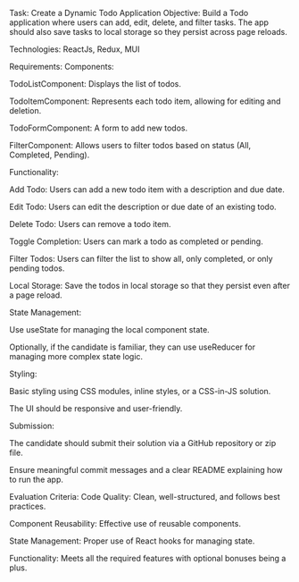 Task: Create a Dynamic Todo Application
Objective:
Build a Todo application where users can add, edit, delete, and filter tasks. The app should also save tasks to local storage so they persist across page reloads.

Technologies: ReactJs, Redux, MUI

Requirements:
Components:

TodoListComponent: Displays the list of todos.

TodoItemComponent: Represents each todo item, allowing for editing and deletion.

TodoFormComponent: A form to add new todos.

FilterComponent: Allows users to filter todos based on status (All, Completed, Pending).

Functionality:

Add Todo: Users can add a new todo item with a description and due date.

Edit Todo: Users can edit the description or due date of an existing todo.

Delete Todo: Users can remove a todo item.

Toggle Completion: Users can mark a todo as completed or pending.

Filter Todos: Users can filter the list to show all, only completed, or only pending todos.

Local Storage: Save the todos in local storage so that they persist even after a page reload.

State Management:

Use useState for managing the local component state.

Optionally, if the candidate is familiar, they can use useReducer for managing more complex state logic.

Styling:

Basic styling using CSS modules, inline styles, or a CSS-in-JS solution.

The UI should be responsive and user-friendly.

Submission:

The candidate should submit their solution via a GitHub repository or zip file.

Ensure meaningful commit messages and a clear README explaining how to run the app.

Evaluation Criteria:
Code Quality: Clean, well-structured, and follows best practices.

Component Reusability: Effective use of reusable components.

State Management: Proper use of React hooks for managing state.

Functionality: Meets all the required features with optional bonuses being a plus.
